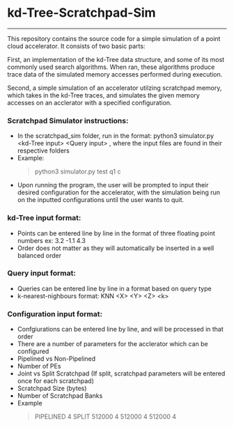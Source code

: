 # kd-Tree-Scratchpad-Sim
---
This repository contains the source code for a simple simulation of a point cloud accelerator. It consists of two basic parts:

First, an implementation of the kd-Tree data structure, and some of its most commonly used search algorithms. When ran, these algorithms produce trace data of the simulated memory accesses performed during execution.    

Second, a simple simulation of an accelerator utilzing scratchpad memory, which takes in the kd-Tree traces, and simulates the given memory accesses on an acclerator with a specified configuration.  



### Scratchpad Simulator instructions:
- In the scratchpad_sim folder, run in the format:
  python3 simulator.py \<kd-Tree input> \<Query input> <Config Input>, where the input files are found in their respective folders  
- Example:  
  > python3 simulator.py test q1 c
- Upon running the program, the user will be prompted to input their desired configuration for the accelerator, with the simulation being run on the inputted    configurations until the user wants to quit.
  
 ### kd-Tree input format:
- Points can be entered line by line in the format of three floating point numbers ex: 3.2 -1.1 4.3  
- Order does not matter as they will automatically be inserted in a well balanced order
  
 ### Query input format:
- Queries can be entered line by line in a format based on query type
- k-nearest-nighbours format: KNN \<X\> \<Y\> \<Z\> \<k\>
  
 ### Configuration input format:
- Confgiurations can be entered line by line, and will be processed in that order
- There are a number of parameters for the acclerator which can be configured
- Pipelined vs Non-Pipelined
- Number of PEs
- Joint vs Split Scratchpad (If split, scratchpad parameters will be entered once for each scratchpad)
- Scratchpad Size (bytes)
- Number of Scratchpad Banks
- Example
  > PIPELINED 4 SPLIT 512000 4 512000 4 512000 4
  
  
